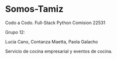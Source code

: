 # Somos-Tamiz
Codo a Codo. Full-Stack Python Comision 22531

Grupo 12:

Lucia Cano,
Contanza Maetta,
Paola Galacho

Servicio de cocina empresarial y eventos de cocina.
